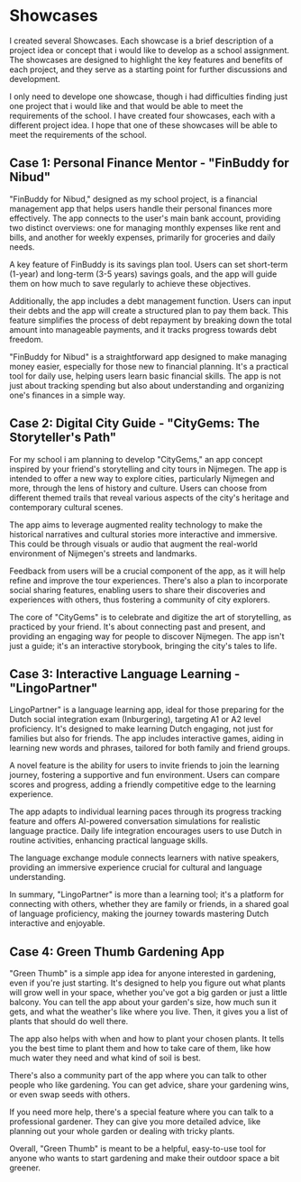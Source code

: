 # Showcases
I created several Showcases. Each showcase is a brief description of a project idea or concept that i would like to develop as a school assignment. The showcases are designed to highlight the key features and benefits of each project, and they serve as a starting point for further discussions and development.

I only need to develope one showcase, though i had difficulties finding just one project that i would like and that would be able to meet the requirements of the school. I have created four showcases, each with a different project idea. I hope that one of these showcases will be able to meet the requirements of the school.
## Case 1: Personal Finance Mentor - "FinBuddy for Nibud"

"FinBuddy for Nibud," designed as my school project, is a financial management app that helps users handle their personal finances more effectively. The app connects to the user's main bank account, providing two distinct overviews: one for managing monthly expenses like rent and bills, and another for weekly expenses, primarily for groceries and daily needs.

A key feature of FinBuddy is its savings plan tool. Users can set short-term (1-year) and long-term (3-5 years) savings goals, and the app will guide them on how much to save regularly to achieve these objectives.

Additionally, the app includes a debt management function. Users can input their debts and the app will create a structured plan to pay them back. This feature simplifies the process of debt repayment by breaking down the total amount into manageable payments, and it tracks progress towards debt freedom.

"FinBuddy for Nibud" is a straightforward app designed to make managing money easier, especially for those new to financial planning. It's a practical tool for daily use, helping users learn basic financial skills. The app is not just about tracking spending but also about understanding and organizing one's finances in a simple way.

## Case 2: Digital City Guide - "CityGems: The Storyteller's Path"

For my school i am planning to develop "CityGems," an app concept inspired by your friend's storytelling and city tours in Nijmegen. The app is intended to offer a new way to explore cities, particularly Nijmegen and more, through the lens of history and culture. Users can choose from different themed trails that reveal various aspects of the city's heritage and contemporary cultural scenes.

The app aims to leverage augmented reality technology to make the historical narratives and cultural stories more interactive and immersive. This could be through visuals or audio that augment the real-world environment of Nijmegen's streets and landmarks.

Feedback from users will be a crucial component of the app, as it will help refine and improve the tour experiences. There's also a plan to incorporate social sharing features, enabling users to share their discoveries and experiences with others, thus fostering a community of city explorers.

The core of "CityGems" is to celebrate and digitize the art of storytelling, as practiced by your friend. It's about connecting past and present, and providing an engaging way for people to discover Nijmegen. The app isn't just a guide; it's an interactive storybook, bringing the city's tales to life.

## Case 3: Interactive Language Learning - "LingoPartner"

LingoPartner" is a language learning app, ideal for those preparing for the Dutch social integration exam (Inburgering), targeting A1 or A2 level proficiency. It's designed to make learning Dutch engaging, not just for families but also for friends. The app includes interactive games, aiding in learning new words and phrases, tailored for both family and friend groups.

A novel feature is the ability for users to invite friends to join the learning journey, fostering a supportive and fun environment. Users can compare scores and progress, adding a friendly competitive edge to the learning experience.

The app adapts to individual learning paces through its progress tracking feature and offers AI-powered conversation simulations for realistic language practice. Daily life integration encourages users to use Dutch in routine activities, enhancing practical language skills.

The language exchange module connects learners with native speakers, providing an immersive experience crucial for cultural and language understanding.

In summary, "LingoPartner" is more than a learning tool; it's a platform for connecting with others, whether they are family or friends, in a shared goal of language proficiency, making the journey towards mastering Dutch interactive and enjoyable.

## Case 4: Green Thumb Gardening App

"Green Thumb" is a simple app idea for anyone interested in gardening, even if you're just starting. It's designed to help you figure out what plants will grow well in your space, whether you've got a big garden or just a little balcony. You can tell the app about your garden's size, how much sun it gets, and what the weather's like where you live. Then, it gives you a list of plants that should do well there.

The app also helps with when and how to plant your chosen plants. It tells you the best time to plant them and how to take care of them, like how much water they need and what kind of soil is best.

There's also a community part of the app where you can talk to other people who like gardening. You can get advice, share your gardening wins, or even swap seeds with others.

If you need more help, there's a special feature where you can talk to a professional gardener. They can give you more detailed advice, like planning out your whole garden or dealing with tricky plants.

Overall, "Green Thumb" is meant to be a helpful, easy-to-use tool for anyone who wants to start gardening and make their outdoor space a bit greener.